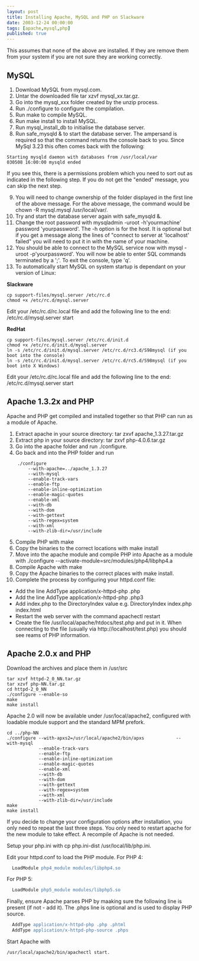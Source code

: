 ```yaml
---
layout: post
title: Installing Apache, MySQL and PHP on Slackware
date: 2003-12-24 00:00:00
tags: [apache,mysql,php]
published: true
---
```


This assumes that none of the above are installed. If they are remove them from your system if you are not sure they are working correctly.

## MySQL

1. Download MySQL from mysql.com.
2. Untar the downloaded file tar xzvf mysql_xx.tar.gz.
3. Go into the mysql_xxx folder created by the unzip process.
4. Run ./configure to configure the compilation.
5. Run make to compile MySQL.
6. Run make install to install MySQL.
7. Run mysql_install_db to initialise the database server.
8. Run safe_mysqld & to start the database server. The ampersand is required so that the command returns the console back to you. Since MySql 3.23 this often comes back with the following:
```
Starting mysqld daemon with databases from /usr/local/var
030508 16:00:00 mysqld ended
```
If you see this, there is a permissions problem which you need to sort out as indicated in the following step. If you do not get the "ended" message, you can skip the next step.

9. You will need to change ownership of the folder displayed in the first line of the above message. For the above message, the command would be chown -R mysql.mysql /usr/local/var/.
10. Try and start the database server again with safe_mysqld &.
11. Change the root password with mysqladmin -uroot -h'yourmachine' password 'yourpassword'. The -h option is for the host. It is optional but if you get a message along the lines of "connect to server at 'localhost' failed" you will need to put it in with the name of your machine.
12. You should be able to connect to the MySQL service now with mysql -uroot -p'yourpassword'. You will now be able to enter SQL commands terminated by a ';'. To exit the console, type 'q'.
13. To automatically start MySQL on system startup is dependant on your version of Linux:

**Slackware**

```shell
cp support-files/mysql.server /etc/rc.d
chmod +x /etc/rc.d/mysql.server
```

Edit your /etc/rc.d/rc.local file and add the following line to the end: /etc/rc.d/mysql.server start

**RedHat**

```shell
cp support-files/mysql.server /etc/rc.d/init.d
chmod +x /etc/rc.d/init.d/mysql.server
ln -s /etc/rc.d/init.d/mysql.server /etc/rc.d/rc3.d/S98mysql (if you boot into the console)
ln -s /etc/rc.d/init.d/mysql.server /etc/rc.d/rc5.d/S98mysql (if you boot into X Windows)
```

Edit your /etc/rc.d/rc.local file and add the following line to the end: /etc/rc.d/mysql.server start

## Apache 1.3.2x and PHP

Apache and PHP get compiled and installed together so that PHP can run as a module of Apache.

1. Extract apache in your source directory: tar zxvf apache_1.3.27.tar.gz
2. Extract php in your source directory: tar zxvf php-4.0.6.tar.gz
3. Go into the apache folder and run ./configure.
4. Go back and into the PHP folder and run

```
	./configure 
		--with-apache=../apache_1.3.27 
		--with-mysql 
		--enable-track-vars 
		--enable-ftp 
		--enable-inline-optimization 
		--enable-magic-quotes 
		--enable-xml 
		--with-db 
		--with-dom 
		--with-gettext 
		--with-regex=system 
		--with-xml 
		--with-zlib-dir=/usr/include
```
		
5. Compile PHP with make
6. Copy the binaries to the correct locations with make install
7. Move into the apache module and compile PHP into Apache as a module with ./configure --activate-module=src/modules/php4/libphp4.a
8. Compile Apache with make
9. Copy the Apache binaries to the correct places with make install.
10. Complete the process by configuring your httpd.conf file:
 - Add the line AddType application/x-httpd-php .php
 - Add the line AddType application/x-httpd-php .php3
 - Add index.php to the DirectoryIndex value e.g. DirectoryIndex index.php index.html
 - Restart the web server with the command apachectl restart
 - Create the file /usr/local/apache/htdocs/test.php and put in it. When connecting to the file (usually via http://localhost/test.php) you should see reams of PHP information.

## Apache 2.0.x and PHP

Download the archives and place them in /usr/src

```
tar xzvf httpd-2_0_NN.tar.gz
tar xzvf php-NN.tar.gz
cd httpd-2_0_NN
./configure --enable-so
make
make install
```

Apache 2.0 will now be available under /usr/local/apache2, configured with loadable module support and the standard MPM prefork.

```
cd ../php-NN
./configure --with-apxs2=/usr/local/apache2/bin/apxs 			--with-mysql 
			--enable-track-vars 
			--enable-ftp 
			--enable-inline-optimization 
			--enable-magic-quotes 
			--enable-xml 
			--with-db 
			--with-dom 
			--with-gettext 
			--with-regex=system 
			--with-xml 
			--with-zlib-dir=/usr/include
make
make install
```

If you decide to change your configuration options after installation, you only need to repeat the last three steps. You only need to restart apache for the new module to take effect. A recompile of Apache is not needed.

Setup your php.ini with cp php.ini-dist /usr/local/lib/php.ini.

Edit your httpd.conf to load the PHP module. For PHP 4:

```apache
  LoadModule php4_module modules/libphp4.so
```

For PHP 5:

```apache   
  LoadModule php5_module modules/libphp5.so
```

Finally, ensure Apache parses PHP by maaking sure the following line is present (if not - add it). The .phps line is optional and is used to display PHP source.

```apache
  AddType application/x-httpd-php .php .phtml
  AddType application/x-httpd-php-source .phps
```

Start Apache with 

```shell
/usr/local/apache2/bin/apachectl start.
```
